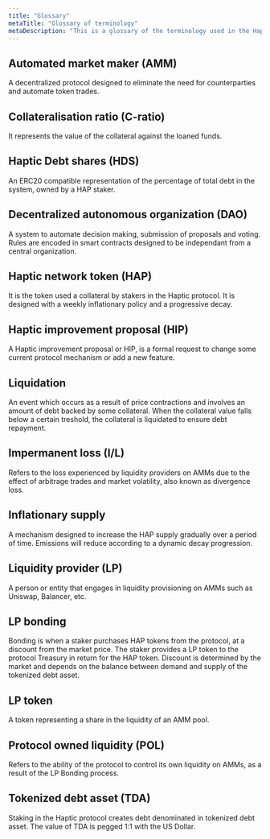 ```yaml
---
title: "Glossary"
metaTitle: "Glossary of terminology"
metaDescription: "This is a glossary of the terminology used in the Haptic protocol."
---
```


## Automated market maker (AMM)

A decentralized protocol designed to eliminate the need for counterparties and automate token trades.

## Collateralisation ratio (C-ratio)

It represents the value of the collateral against the loaned funds.

## Haptic Debt shares (HDS)

An ERC20 compatible representation of the percentage of total debt in the system, owned by a HAP staker. 

## Decentralized autonomous organization (DAO)

A system to automate decision making, submission of proposals and voting. Rules are encoded in smart contracts designed to be independant from a central organization.

## Haptic network token (HAP)

It is the token used a collateral by stakers in the Haptic protocol. It is designed with a weekly inflationary policy and a progressive decay.

## Haptic improvement proposal (HIP)
A Haptic improvement proposal or HIP, is a formal request to change some current protocol mechanism or add a new feature.

## Liquidation
An event which occurs as a result of price contractions and involves an amount of debt backed by some collateral. When the collateral value falls below a certain treshold, the collateral is liquidated to ensure debt repayment.

## Impermanent loss (I/L)

Refers to the loss experienced by liquidity providers on AMMs due to the effect of arbitrage trades and market volatility, also known as divergence loss.

## Inflationary supply

A mechanism designed to increase the HAP supply gradually over a period of time. Emissions will reduce according to a dynamic decay progression.

## Liquidity provider (LP)

A person or entity that engages in liquidity provisioning on AMMs such as Uniswap, Balancer, etc.

## LP bonding

Bonding is when a staker purchases HAP tokens from the protocol, at a discount from the market price. The staker provides a LP token to the protocol Treasury in return for the HAP token. Discount is determined by the market and depends on the balance between demand and supply of the tokenized debt asset.  

## LP token

A token representing a share in the liquidity of an AMM pool.

## Protocol owned liquidity (POL)

Refers to the ability of the protocol to control its own liquidity on AMMs, as a result of the LP Bonding process.

## Tokenized debt asset (TDA)

Staking in the Haptic protocol creates debt denominated in tokenized debt asset. The value of TDA is pegged 1:1 with the US Dollar.